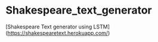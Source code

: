 # Shakespeare_text_generator
[Shakespeare Text generator using LSTM] (https://shakespearetext.herokuapp.com/)
